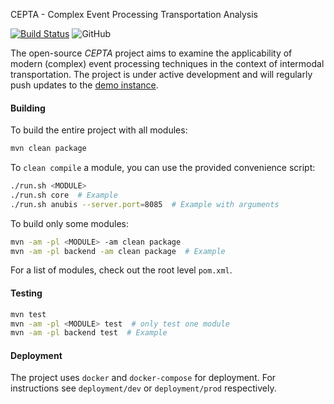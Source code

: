 CEPTA - Complex Event Processing Transportation Analysis

[![Build Status](https://travis-ci.com/bptlab/cepta.svg?branch=master)](https://travis-ci.com/bptlab/cepta)
![GitHub](https://img.shields.io/github/license/bptlab/cepta)

The open-source *CEPTA* project aims to examine the applicability of
modern (complex) event processing 
techniques in the context of intermodal transportation.
The project is under active development and will regularly 
push updates to the [demo instance](https://bpt-lab.org/cepta). 

#### Building
To build the entire project with all modules:
```bash
mvn clean package
```
To `clean compile` a module, you can use the provided convenience script:
```bash
./run.sh <MODULE>
./run.sh core  # Example
./run.sh anubis --server.port=8085  # Example with arguments
```

To build only some modules:
```bash
mvn -am -pl <MODULE> -am clean package
mvn -am -pl backend -am clean package  # Example
```
For a list of modules, check out the root level `pom.xml`.

#### Testing
```bash
mvn test
mvn -am -pl <MODULE> test  # only test one module
mvn -am -pl backend test  # Example
``` 

#### Deployment
The project uses `docker` and `docker-compose` for deployment.
For instructions see `deployment/dev` or `deployment/prod` respectively.
